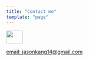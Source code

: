 ```yaml
---
title: "Contact me"
template: "page"
---
```


<a href="https://www.linkedin.com/in/byeongjinkang"><img src="https://i0.wp.com/nativeadvertisinginstitute.com/wp-content/uploads/2015/03/LinkedIn.png?fit=1024%2C768&ssl=1" style="width:45px;height:35px">

email: jasonkang14@gmail.com
